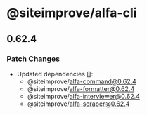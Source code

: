 # @siteimprove/alfa-cli

## 0.62.4

### Patch Changes

- Updated dependencies []:
  - @siteimprove/alfa-command@0.62.4
  - @siteimprove/alfa-formatter@0.62.4
  - @siteimprove/alfa-interviewer@0.62.4
  - @siteimprove/alfa-scraper@0.62.4
